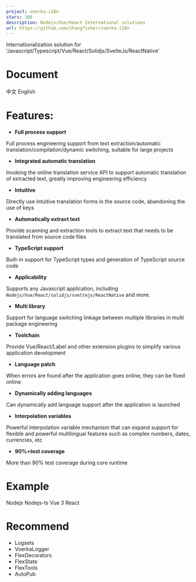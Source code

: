 ```yaml
---
project: voerka-i18n
stars: 168
description: Nodejs/Vue/React International solutions
url: https://github.com/zhangfisher/voerka-i18n
---
```


Internationalization solution for 'Javascript/Typescript/Vue/React/Solidjs/SvelteJs/ReactNative'

Document
========

中文 English

Features:
=========

-   **Full process support**

Full process engineering support from text extraction/automatic translation/compilation/dynamic switching, suitable for large projects

-   **Integrated automatic translation**

Invoking the online translation service API to support automatic translation of extracted text, greatly improving engineering efficiency

-   **Intuitive**

Directly use intuitive translation forms in the source code, abandoning the use of keys

-   **Automatically extract text**

Provide scanning and extraction tools to extract text that needs to be translated from source code files

-   **TypeScript support**

Built-in support for TypeScript types and generation of TypeScript source code

-   **Applicability**

Supports any Javascript application, including `Nodejs/Vue/React/solidjs/sveltejs/ReactNative` and more.

-   **Multi library**

Support for language switching linkage between multiple libraries in multi package engineering

-   **Toolchain**

Provide Vue/React/Label and other extension plugins to simplify various application development

-   **Language patch**

When errors are found after the application goes online, they can be fixed online

-   **Dynamically adding languages**

Can dynamically add language support after the application is launched

-   **Interpolation variables**

Powerful interpolation variable mechanism that can expand support for flexible and powerful multilingual features such as complex numbers, dates, currencies, etc

-   **90%+test coverage**

More than 90% test coverage during core runtime

Example
=======

Nodejs Nodejs-ts Vue 3 React

Recommend
=========

-   Logsets
-   VoerkaLogger
-   FlexDecorators
-   FlexState
-   FlexTools
-   AutoPub
